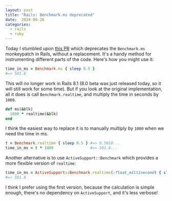 ```yaml
---
layout: post
title: "Rails: Benchmark.ms deprecated"
date:  2024-09-26
categories:
  - rails
  - ruby
---
```


Today I stumbled upon
[this PR](https://github.com/rails/rails/pull/52746)
which deprecates the `Benchmark.ms` monkeypatch in Rails,
without a replacement.
It's a handy method for instrumenting
different parts of the code.
Here's how you might use it:

```ruby
time_in_ms = Benchmark.ms { sleep 0.5 }
#=> 501.8
```

This will no longer work in Rails 8.1
(8.0 beta was just released today,
so it will still work for some time).
But if you look at the original implementation,
all it does is call `Benchmark.realtime`,
and multiply the time in seconds by `1000`.

```ruby
def ms(&blk)
  1000 * realtime(&blk)
end
```

I think the easiest way to replace it
is to manually multiply by `1000`
when we need the time in ms.


```ruby
t = Benchmark.realtime { sleep 0.5 } #=> 0.5018...
time_in_ms = t * 1000                #=> 501.8...
```

Another alternative is to use `ActiveSupport::Benchmark`
which provides a more flexible version of `realtime`:

```ruby
time_in_ms = ActiveSupport::Benchmark.realtime(:float_millisecond) { sleep 0.5 }
#=> 501.8
```

I think I prefer using the first version,
because the calculation is simple enough,
there's no dependency on `ActiveSupport`,
and it's less verbose!
